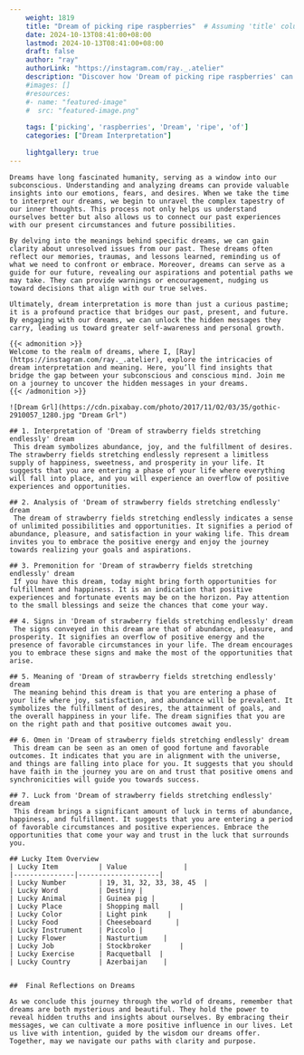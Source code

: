 ```yaml
---
    weight: 1819
    title: "Dream of picking ripe raspberries"  # Assuming 'title' column exists
    date: 2024-10-13T08:41:00+08:00
    lastmod: 2024-10-13T08:41:00+08:00
    draft: false
    author: "ray"
    authorLink: "https://instagram.com/ray._.atelier"
    description: "Discover how 'Dream of picking ripe raspberries' can interpret your future and uncover its significant meanings in your life."
    #images: []
    #resources:
    #- name: "featured-image"
    #  src: "featured-image.png"
    
    tags: ['picking', 'raspberries', 'Dream', 'ripe', 'of']
    categories: ["Dream Interpretation"]
    
    lightgallery: true
---
```

    
    Dreams have long fascinated humanity, serving as a window into our subconscious. Understanding and analyzing dreams can provide valuable insights into our emotions, fears, and desires. When we take the time to interpret our dreams, we begin to unravel the complex tapestry of our inner thoughts. This process not only helps us understand ourselves better but also allows us to connect our past experiences with our present circumstances and future possibilities.
    
    By delving into the meanings behind specific dreams, we can gain clarity about unresolved issues from our past. These dreams often reflect our memories, traumas, and lessons learned, reminding us of what we need to confront or embrace. Moreover, dreams can serve as a guide for our future, revealing our aspirations and potential paths we may take. They can provide warnings or encouragement, nudging us toward decisions that align with our true selves.
    
    Ultimately, dream interpretation is more than just a curious pastime; it is a profound practice that bridges our past, present, and future. By engaging with our dreams, we can unlock the hidden messages they carry, leading us toward greater self-awareness and personal growth.
    
    {{< admonition >}}
    Welcome to the realm of dreams, where I, [Ray](https://instagram.com/ray._.atelier), explore the intricacies of dream interpretation and meaning. Here, you’ll find insights that bridge the gap between your subconscious and conscious mind. Join me on a journey to uncover the hidden messages in your dreams.
    {{< /admonition >}}
    
    ![Dream Grl](https://cdn.pixabay.com/photo/2017/11/02/03/35/gothic-2910057_1280.jpg "Dream Grl")
    
    ## 1. Interpretation of 'Dream of strawberry fields stretching endlessly' dream
     This dream symbolizes abundance, joy, and the fulfillment of desires. The strawberry fields stretching endlessly represent a limitless supply of happiness, sweetness, and prosperity in your life. It suggests that you are entering a phase of your life where everything will fall into place, and you will experience an overflow of positive experiences and opportunities.
    
    ## 2. Analysis of 'Dream of strawberry fields stretching endlessly' dream
     The dream of strawberry fields stretching endlessly indicates a sense of unlimited possibilities and opportunities. It signifies a period of abundance, pleasure, and satisfaction in your waking life. This dream invites you to embrace the positive energy and enjoy the journey towards realizing your goals and aspirations.
    
    ## 3. Premonition for 'Dream of strawberry fields stretching endlessly' dream
     If you have this dream, today might bring forth opportunities for fulfillment and happiness. It is an indication that positive experiences and fortunate events may be on the horizon. Pay attention to the small blessings and seize the chances that come your way.
    
    ## 4. Signs in 'Dream of strawberry fields stretching endlessly' dream
     The signs conveyed in this dream are that of abundance, pleasure, and prosperity. It signifies an overflow of positive energy and the presence of favorable circumstances in your life. The dream encourages you to embrace these signs and make the most of the opportunities that arise.
    
    ## 5. Meaning of 'Dream of strawberry fields stretching endlessly' dream
     The meaning behind this dream is that you are entering a phase of your life where joy, satisfaction, and abundance will be prevalent. It symbolizes the fulfillment of desires, the attainment of goals, and the overall happiness in your life. The dream signifies that you are on the right path and that positive outcomes await you.
    
    ## 6. Omen in 'Dream of strawberry fields stretching endlessly' dream
     This dream can be seen as an omen of good fortune and favorable outcomes. It indicates that you are in alignment with the universe, and things are falling into place for you. It suggests that you should have faith in the journey you are on and trust that positive omens and synchronicities will guide you towards success.
    
    ## 7. Luck from 'Dream of strawberry fields stretching endlessly' dream
     This dream brings a significant amount of luck in terms of abundance, happiness, and fulfillment. It suggests that you are entering a period of favorable circumstances and positive experiences. Embrace the opportunities that come your way and trust in the luck that surrounds you.
    
    ## Lucky Item Overview
    | Lucky Item          | Value              |
    |---------------|--------------------|
    | Lucky Number        | 19, 31, 32, 33, 38, 45  |
    | Lucky Word          | Destiny |
    | Lucky Animal        | Guinea pig |
    | Lucky Place         | Shopping mall     |
    | Lucky Color         | Light pink     |
    | Lucky Food          | Cheeseboard      |
    | Lucky Instrument    | Piccolo |
    | Lucky Flower        | Nasturtium    |
    | Lucky Job           | Stockbroker       |
    | Lucky Exercise      | Racquetball  |
    | Lucky Country       | Azerbaijan    |
    
    
    ##  Final Reflections on Dreams
    
    As we conclude this journey through the world of dreams, remember that dreams are both mysterious and beautiful. They hold the power to reveal hidden truths and insights about ourselves. By embracing their messages, we can cultivate a more positive influence in our lives. Let us live with intention, guided by the wisdom our dreams offer. Together, may we navigate our paths with clarity and purpose.
    